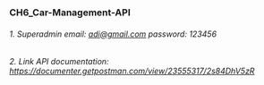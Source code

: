 ### CH6_Car-Management-API

###### 1. Superadmin email: adi@gmail.com password: 123456
###### 2. Link API documentation: https://documenter.getpostman.com/view/23555317/2s84DhV5zR
